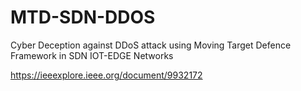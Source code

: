 # MTD-SDN-DDOS

Cyber Deception against DDoS attack using Moving Target Defence Framework in SDN IOT-EDGE Networks

https://ieeexplore.ieee.org/document/9932172
